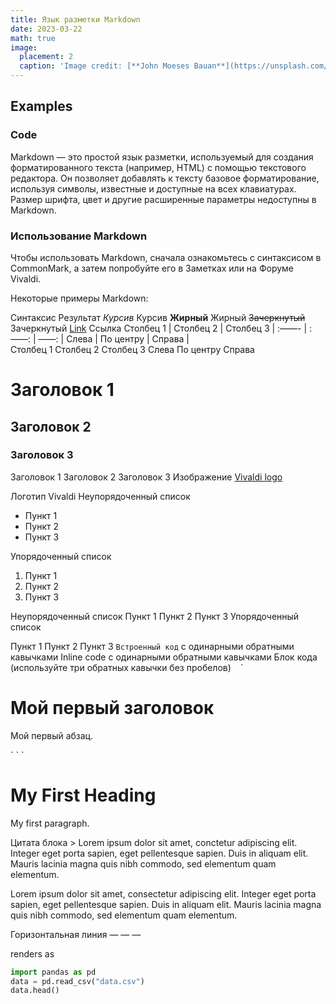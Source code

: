 ```yaml
---
title: Язык разметки Markdown 
date: 2023-03-22
math: true
image:
  placement: 2
  caption: 'Image credit: [**John Moeses Bauan**](https://unsplash.com/photos/OGZtQF8iC0g)'
---
```

## Examples

### Code

Markdown — это простой язык разметки, используемый для создания форматированного текста (например, HTML) с помощью текстового редактора. Он позволяет добавлять к тексту базовое форматирование, используя символы, известные и доступные на всех клавиатурах. Размер шрифта, цвет и другие расширенные параметры недоступны в Markdown.


### Использование Markdown
Чтобы использовать Markdown, сначала ознакомьтесь с синтаксисом в CommonMark, а затем попробуйте его в Заметках или на Форуме Vivaldi.

Некоторые примеры Markdown:

Синтаксис	Результат
*Курсив*	Курсив
**Жирный**	Жирный
~~Зачеркнутый~~	Зачеркнутый
[Link](https://vivaldi.com/)	Ссылка
Столбец 1 | Столбец 2 | Столбец 3 |
:——- | :——: | ——: |
Слева | По центру | Справа |	
Столбец 1	Столбец 2	Столбец 3
Слева	По центру	Справа
# Заголовок 1

## Заголовок 2

### Заголовок 3

Заголовок 1
Заголовок 2
Заголовок 3
Изображение [Vivaldi logo](https://vivaldi.com/wp-content/themes/vivaldicom-theme/img/press/icons/viv_icon.png)

Логотип Vivaldi
Неупорядоченный список
* Пункт 1
* Пункт 2
* Пункт 3

Упорядоченный список

1. Пункт 1
2. Пункт 2
3. Пункт 3

Неупорядоченный список
Пункт 1
Пункт 2
Пункт 3
Упорядоченный список

Пункт 1
Пункт 2
Пункт 3
`Встроенный код` с одинарными обратными кавычками	Inline code с одинарными обратными кавычками
Блок кода
(используйте три обратных кавычки без пробелов)
` ` `
<!DOCTYPE html>
<html>
<body><h1>Мой первый заголовок</h1>
<p>Мой первый абзац.</p></body>
</html>
` ` `

<!DOCTYPE html>

<html>

<body><h1>My First Heading</h1>

<p>My first paragraph.</p></body>

</html>
Цитата блока
> Lorem ipsum dolor sit amet, conctetur adipiscing elit. Integer eget porta sapien, eget pellentesque sapien. Duis in aliquam elit. Mauris lacinia magna quis nibh commodo, sed elementum quam elementum.

Lorem ipsum dolor sit amet, consectetur adipiscing elit. Integer eget porta sapien, eget pellentesque sapien. Duis in aliquam elit. Mauris lacinia magna quis nibh commodo, sed elementum quam elementum.

Горизонтальная линия
— — —

renders as

```python
import pandas as pd
data = pd.read_csv("data.csv")
data.head()
```


